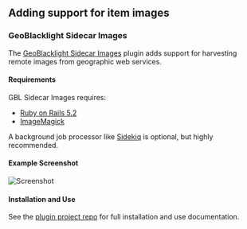 ## Adding support for item images

### GeoBlacklight Sidecar Images
The [GeoBlacklight Sidecar Images](https://github.com/geoblacklight/geoblacklight_sidecar_images) plugin adds support for harvesting remote images from geographic web services.

#### Requirements

GBL Sidecar Images requires:

* [Ruby on Rails 5.2](https://weblog.rubyonrails.org/releases/)
* [ImageMagick](https://github.com/ImageMagick/ImageMagick)

A background job processor like [Sidekiq](https://github.com/mperham/sidekiq) is optional, but highly recommended.

#### Example Screenshot
![Screenshot](https://raw.githubusercontent.com/geoblacklight/geoblacklight_sidecar_images/develop/screenshot.png)

#### Installation and Use

See the [plugin project repo](https://github.com/geoblacklight/geoblacklight_sidecar_images) for full installation and use documentation.
